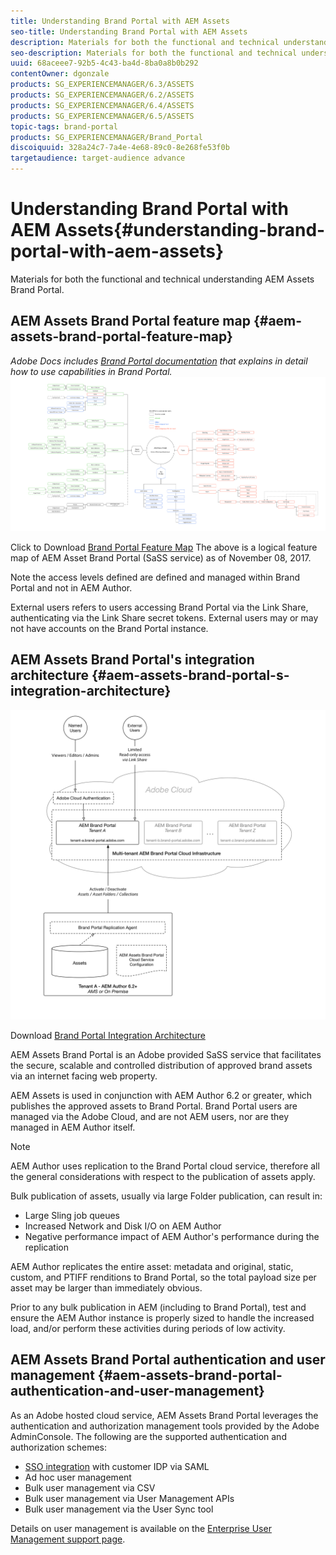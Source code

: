 ```yaml
---
title: Understanding Brand Portal with AEM Assets
seo-title: Understanding Brand Portal with AEM Assets
description: Materials for both the functional and technical understanding AEM Assets Brand Portal.
seo-description: Materials for both the functional and technical understanding AEM Assets Brand Portal.
uuid: 68aceee7-92b5-4c43-ba4d-8ba0a8b0b292
contentOwner: dgonzale
products: SG_EXPERIENCEMANAGER/6.3/ASSETS
products: SG_EXPERIENCEMANAGER/6.2/ASSETS
products: SG_EXPERIENCEMANAGER/6.4/ASSETS
products: SG_EXPERIENCEMANAGER/6.5/ASSETS
topic-tags: brand-portal
products: SG_EXPERIENCEMANAGER/Brand_Portal
discoiquuid: 328a24c7-7a4e-4e68-89c0-8e268fe53f0b
targetaudience: target-audience advance
---
```


# Understanding Brand Portal with AEM Assets{#understanding-brand-portal-with-aem-assets}

Materials for both the functional and technical understanding AEM Assets Brand Portal.

## AEM Assets Brand Portal feature map {#aem-assets-brand-portal-feature-map}

*Adobe Docs includes [Brand Portal documentation](/content/help/en/experience-manager/brand-portal/using/brand-portal) that explains in detail how to use capabilities in Brand Portal.*
![Brand Portal Feature Map](assets/brand_portal_-_featuremap-2017-11-08.png)

Click to Download [Brand Portal Feature Map](assets/brand_portal_-_featuremap-2017-11-08-1.png)
The above is a logical feature map of AEM Asset Brand Portal (SaSS service) as of November 08, 2017.

Note the access levels defined are defined and managed within Brand Portal and not in AEM Author.

External users refers to users accessing Brand Portal via the Link Share, authenticating via the Link Share secret tokens. External users may or may not have accounts on the Brand Portal instance.

## AEM Assets Brand Portal's integration architecture {#aem-assets-brand-portal-s-integration-architecture}

![Brand Portal Integration Architecture](assets/brand-portal---integration-architecture.png)

Download [Brand Portal Integration Architecture](assets/brand-portal---integration-architecture.png)

AEM Assets Brand Portal is an Adobe provided SaSS service that facilitates the secure, scalable and controlled distribution of approved brand assets via an internet facing web property.

AEM Assets is used in conjunction with AEM Author 6.2 or greater, which publishes the approved assets to Brand Portal. Brand Portal users are managed via the Adobe Cloud, and are not AEM users, nor are they managed in AEM Author itself.

>[!NOTE]
>
>AEM Author uses replication to the Brand Portal cloud service, therefore all the general considerations with respect to the publication of assets apply.
>
>Bulk publication of assets, usually via large Folder publication, can result in:
>
>* Large Sling job queues
>* Increased Network and Disk I/O on AEM Author
>* Negative performance impact of AEM Author's performance during the replication
>
>AEM Author replicates the entire asset: metadata and original, static, custom, and PTIFF renditions to Brand Portal, so the total payload size per asset may be larger than immediately obvious.
>
>Prior to any bulk publication in AEM (including to Brand Portal), test and ensure the AEM Author instance is properly sized to handle the increased load, and/or perform these activities during periods of low activity.

## AEM Assets Brand Portal authentication and user management {#aem-assets-brand-portal-authentication-and-user-management}

As an Adobe hosted cloud service, AEM Assets Brand Portal leverages the authentication and authorization management tools provided by the Adobe AdminConsole. The following are the supported authentication and authorization schemes:

* [SSO integration](https://helpx.adobe.com/enterprise/using/set-up-identity.html) with customer IDP via SAML  
* Ad hoc user management
* Bulk user management via CSV
* Bulk user management via User Management APIs
* Bulk user management via the User Sync tool

Details on user management is available on the [Enterprise User Management support page](https://helpx.adobe.com/enterprise/help/users.html).
